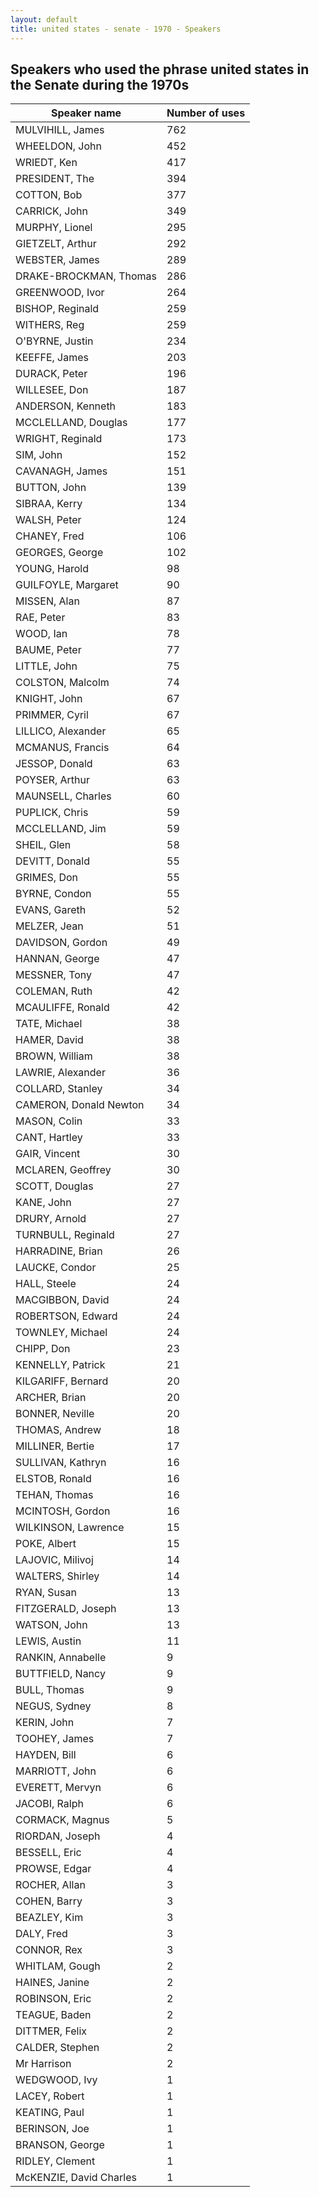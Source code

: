 ```yaml
---
layout: default
title: united states - senate - 1970 - Speakers
---
```

## Speakers who used the phrase **united states** in the Senate during the 1970s

| Speaker name | Number of uses |
|--------------|----------------|
|MULVIHILL, James|762|
|WHEELDON, John|452|
|WRIEDT, Ken|417|
|PRESIDENT, The|394|
|COTTON, Bob|377|
|CARRICK, John|349|
|MURPHY, Lionel|295|
|GIETZELT, Arthur|292|
|WEBSTER, James|289|
|DRAKE-BROCKMAN, Thomas|286|
|GREENWOOD, Ivor|264|
|BISHOP, Reginald|259|
|WITHERS, Reg|259|
|O'BYRNE, Justin|234|
|KEEFFE, James|203|
|DURACK, Peter|196|
|WILLESEE, Don|187|
|ANDERSON, Kenneth|183|
|MCCLELLAND, Douglas|177|
|WRIGHT, Reginald|173|
|SIM, John|152|
|CAVANAGH, James|151|
|BUTTON, John|139|
|SIBRAA, Kerry|134|
|WALSH, Peter|124|
|CHANEY, Fred|106|
|GEORGES, George|102|
|YOUNG, Harold|98|
|GUILFOYLE, Margaret|90|
|MISSEN, Alan|87|
|RAE, Peter|83|
|WOOD, Ian|78|
|BAUME, Peter|77|
|LITTLE, John|75|
|COLSTON, Malcolm|74|
|KNIGHT, John|67|
|PRIMMER, Cyril|67|
|LILLICO, Alexander|65|
|MCMANUS, Francis|64|
|JESSOP, Donald|63|
|POYSER, Arthur|63|
|MAUNSELL, Charles|60|
|PUPLICK, Chris|59|
|MCCLELLAND, Jim|59|
|SHEIL, Glen|58|
|DEVITT, Donald|55|
|GRIMES, Don|55|
|BYRNE, Condon|55|
|EVANS, Gareth|52|
|MELZER, Jean|51|
|DAVIDSON, Gordon|49|
|HANNAN, George|47|
|MESSNER, Tony|47|
|COLEMAN, Ruth|42|
|MCAULIFFE, Ronald|42|
|TATE, Michael|38|
|HAMER, David|38|
|BROWN, William|38|
|LAWRIE, Alexander|36|
|COLLARD, Stanley|34|
|CAMERON, Donald Newton|34|
|MASON, Colin|33|
|CANT, Hartley|33|
|GAIR, Vincent|30|
|MCLAREN, Geoffrey|30|
|SCOTT, Douglas|27|
|KANE, John|27|
|DRURY, Arnold|27|
|TURNBULL, Reginald|27|
|HARRADINE, Brian|26|
|LAUCKE, Condor|25|
|HALL, Steele|24|
|MACGIBBON, David|24|
|ROBERTSON, Edward|24|
|TOWNLEY, Michael|24|
|CHIPP, Don|23|
|KENNELLY, Patrick|21|
|KILGARIFF, Bernard|20|
|ARCHER, Brian|20|
|BONNER, Neville|20|
|THOMAS, Andrew|18|
|MILLINER, Bertie|17|
|SULLIVAN, Kathryn|16|
|ELSTOB, Ronald|16|
|TEHAN, Thomas|16|
|MCINTOSH, Gordon|16|
|WILKINSON, Lawrence|15|
|POKE, Albert|15|
|LAJOVIC, Milivoj|14|
|WALTERS, Shirley|14|
|RYAN, Susan|13|
|FITZGERALD, Joseph|13|
|WATSON, John|13|
|LEWIS, Austin|11|
|RANKIN, Annabelle|9|
|BUTTFIELD, Nancy|9|
|BULL, Thomas|9|
|NEGUS, Sydney|8|
|KERIN, John|7|
|TOOHEY, James|7|
|HAYDEN, Bill|6|
|MARRIOTT, John|6|
|EVERETT, Mervyn|6|
|JACOBI, Ralph|6|
|CORMACK, Magnus|5|
|RIORDAN, Joseph|4|
|BESSELL, Eric|4|
|PROWSE, Edgar|4|
|ROCHER, Allan|3|
|COHEN, Barry|3|
|BEAZLEY, Kim|3|
|DALY, Fred|3|
|CONNOR, Rex|3|
|WHITLAM, Gough|2|
|HAINES, Janine|2|
|ROBINSON, Eric|2|
|TEAGUE, Baden|2|
|DITTMER, Felix|2|
|CALDER, Stephen|2|
|Mr Harrison|2|
|WEDGWOOD, Ivy|1|
|LACEY, Robert|1|
|KEATING, Paul|1|
|BERINSON, Joe|1|
|BRANSON, George|1|
|RIDLEY, Clement|1|
|McKENZIE, David Charles|1|
